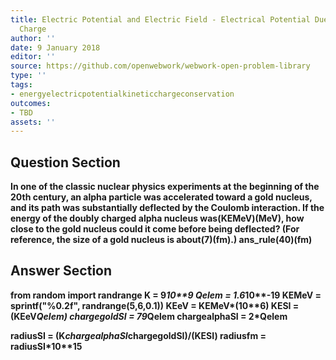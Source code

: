```yaml
---
title: Electric Potential and Electric Field - Electrical Potential Due to a Point
  Charge
author: ''
date: 9 January 2018
editor: ''
source: https://github.com/openwebwork/webwork-open-problem-library
type: ''
tags:
- energyelectricpotentialkineticchargeconservation
outcomes:
- TBD
assets: ''
---
```


## Question Section 

<b>
In one of the classic nuclear physics experiments at the beginning of the 20th century, an alpha particle was accelerated toward a gold nucleus, and its path was substantially deflected by the Coulomb interaction. If the energy of the doubly charged alpha nucleus was(KEMeV)(MeV), how close to the gold nucleus could it come before being deflected? (For reference, the size of a gold nucleus is about(7)(fm).)
ans_rule(40)(fm)


## Answer Section

from random import randrange
K = 9*10**9
Qelem = 1.6*10**-19
KEMeV = sprintf("%0.2f", randrange(5,6,0.1))
KEeV = KEMeV*(10**6)
KESI = (KEeV*Qelem)
chargegoldSI = 79*Qelem
chargealphaSI = 2*Qelem

radiusSI = (K*chargealphaSI*chargegoldSI)/(KESI)
radiusfm = radiusSI*10**15